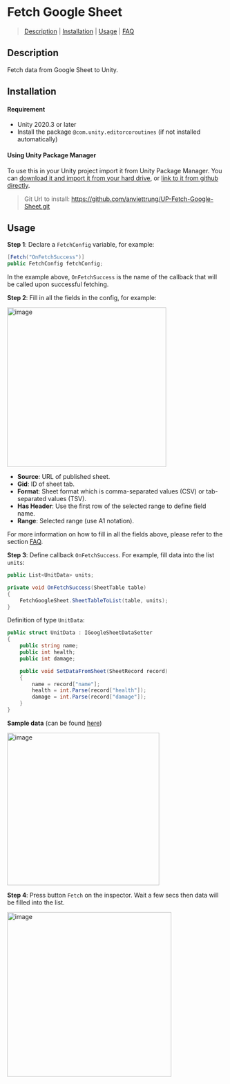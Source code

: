 ﻿# Fetch Google Sheet

> [Description](#description) 
| [Installation](#installation)
| [Usage](#usage)
| [FAQ](#frequently-asked-questions)

## Description

Fetch data from Google Sheet to Unity.

## Installation

#### Requirement

* Unity 2020.3 or later
* Install the package `@com.unity.editorcoroutines` (if not installed automatically)

#### Using Unity Package Manager
  
To use this in your Unity project import it from Unity Package Manager. You can [download it and import it from your hard drive](https://docs.unity3d.com/Manual/upm-ui-local.html), or [link to it from github directly](https://docs.unity3d.com/Manual/upm-ui-giturl.html).

> Git Url to install:
> https://github.com/anviettrung/UP-Fetch-Google-Sheet.git

## Usage

**Step 1**: Declare a `FetchConfig` variable, for example:

```cs
[Fetch("OnFetchSuccess")] 
public FetchConfig fetchConfig;
```

In the example above, `OnFetchSuccess` is the name of the callback that will be called upon successful fetching.

**Step 2**: Fill in all the fields in the config, for example:

<img width="368" alt="image" src="https://github.com/anviettrung/UP-Fetch-Google-Sheet/assets/40160468/46c0a5b2-4478-40a9-a7aa-0a5fda6ac48b">

- **Source**: URL of published sheet.
- **Gid**: ID of sheet tab.
- **Format**: Sheet format which is comma-separated values (CSV) or tab-separated values (TSV).
- **Has Header**: Use the first row of the selected range to define field name. 
- **Range**: Selected range (use A1 notation).

For more information on how to fill in all the fields above, please refer to the section [FAQ](#frequently-asked-questions).

**Step 3**: Define callback `OnFetchSuccess`. For example, fill data into the list `units`:

```cs
public List<UnitData> units;

private void OnFetchSuccess(SheetTable table)
{
    FetchGoogleSheet.SheetTableToList(table, units);
}
```

Definition of type `UnitData`:

```cs
public struct UnitData : IGoogleSheetDataSetter
{
    public string name;
    public int health;
    public int damage;

    public void SetDataFromSheet(SheetRecord record)
    {
        name = record["name"];
        health = int.Parse(record["health"]);
        damage = int.Parse(record["damage"]);
    }
}
```

**Sample data** (can be found [here](https://docs.google.com/spreadsheets/d/1x0M9_qgQiVXtdWL3DXXnf4Pp2fkVALfHcHoqETKwCnY/edit?usp=sharing))

<img width="352" alt="image" src="https://github.com/anviettrung/UP-Fetch-Google-Sheet/assets/40160468/2fda61c3-a6ac-427f-9deb-be7eb0579703">

**Step 4**: Press button `Fetch` on the inspector. Wait a few secs then data will be filled into the list.

<img width="380" alt="image" src="https://github.com/anviettrung/UP-Fetch-Google-Sheet/assets/40160468/4b28183b-7f44-42db-a4ca-090313e52bde">

